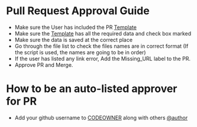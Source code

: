# Pull Request Approval Guide

- Make sure the User has included the PR [Template](https://github.com/annahinnyc/code4good-accessibility/blob/master/.github/pull_request_template.md)
- Make sure the [Template](https://github.com/annahinnyc/code4good-accessibility/blob/master/.github/pull_request_template.md) has all the required data and check box marked
- Make sure the data is saved at the correct place
- Go through the file list to check the files names are in correct format (If the script is used, the names are going to be in order)
- If the user has listed any link error, Add the Missing_URL label to the PR.
- Approve PR and Merge.

# How to be an auto-listed approver for PR
- Add your github username to [CODEOWNER](https://github.com/annahinnyc/code4good-accessibility/blob/master/.github/CODEOWNERS) along with others
[@author](https://github.com/bhaumikmistry)
